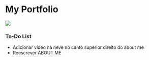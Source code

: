 # My Portfolio 
![](https://i.pinimg.com/736x/49/e5/8e/49e58e06347e5251c93e3ad18f952c56.jpg)
### To-Do List
- Adicionar vídeo na neve no canto superior direito do about me
- Reescrever ABOUT ME